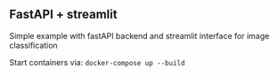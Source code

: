 ## FastAPI + streamlit

Simple example with fastAPI backend and streamlit interface for image classification

Start containers via: 
`docker-compose up --build`


